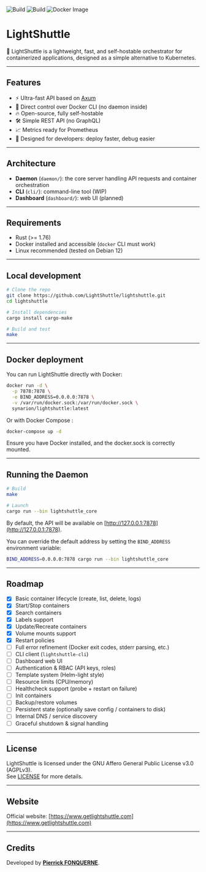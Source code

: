 ![Build](https://github.com/LightShuttle/lightshuttle/actions/workflows/ci.yml/badge.svg)
![Build](https://github.com/LightShuttle/lightshuttle/actions/workflows/docker-publish.yml/badge.svg)
![Docker Image](https://img.shields.io/docker/pulls/synarion/lightshuttle?style=flat-square)

# LightShuttle

🚀 LightShuttle is a lightweight, fast, and self-hostable orchestrator for containerized applications, designed as a simple alternative to Kubernetes.

---

## Features

- ⚡ Ultra-fast API based on [Axum](https://github.com/tokio-rs/axum)
- 🐳 Direct control over Docker CLI (no daemon inside)
- 🔥 Open-source, fully self-hostable
- 🛠 Simple REST API (no GraphQL)
- 📈 Metrics ready for Prometheus
- 🧹 Designed for developers: deploy faster, debug easier

---

## Architecture

- **Daemon** (`daemon/`): the core server handling API requests and container orchestration
- **CLI** (`cli/`): command-line tool (WIP)
- **Dashboard** (`dashboard/`): web UI (planned)

---

## Requirements

- Rust (>= 1.76)
- Docker installed and accessible (`docker` CLI must work)
- Linux recommended (tested on Debian 12)

---

## Local development

```bash
# Clone the repo
git clone https://github.com/LightShuttle/lightshuttle.git
cd lightshuttle

# Install dependencies
cargo install cargo-make

# Build and test
make
```

---

## Docker deployment

You can run LightShuttle directly with Docker:

```bash
docker run -d \
  -p 7878:7878 \
  -e BIND_ADDRESS=0.0.0.0:7878 \
  -v /var/run/docker.sock:/var/run/docker.sock \
  synarion/lightshuttle:latest
```
Or with Docker Compose :

```bash
docker-compose up -d
```

Ensure you have Docker installed, and the docker.sock is correctly mounted.

---

## Running the Daemon

```bash
# Build
make

# Launch
cargo run --bin lightshuttle_core
```

By default, the API will be available on [http://127.0.0.1:7878](http://127.0.0.1:7878).

You can override the default address by setting the `BIND_ADDRESS` environment variable:

```bash
BIND_ADDRESS=0.0.0.0:7878 cargo run --bin lightshuttle_core
```

---

## Roadmap

- [x] Basic container lifecycle (create, list, delete, logs)
- [x] Start/Stop containers
- [x] Search containers
- [x] Labels support
- [x] Update/Recreate containers
- [x] Volume mounts support
- [x] Restart policies
- [ ] Full error refinement (Docker exit codes, stderr parsing, etc.)
- [ ] CLI client (`lightshuttle-cli`)
- [ ] Dashboard web UI
- [ ] Authentication & RBAC (API keys, roles)
- [ ] Template system (Helm-light style)
- [ ] Resource limits (CPU/memory)
- [ ] Healthcheck support (probe + restart on failure)
- [ ] Init containers
- [ ] Backup/restore volumes
- [ ] Persistent state (optionally save config / containers to disk)
- [ ] Internal DNS / service discovery
- [ ] Graceful shutdown & signal handling

---

## License

LightShuttle is licensed under the GNU Affero General Public License v3.0 (AGPLv3).  
See [LICENSE](LICENSE) for more details.

---

## Website

Official website: [https://www.getlightshuttle.com](https://www.getlightshuttle.com)

---

## Credits

Developed by **[Pierrick FONQUERNE](https://www.linkedin.com/in/pierrickfonquerne/)**.
